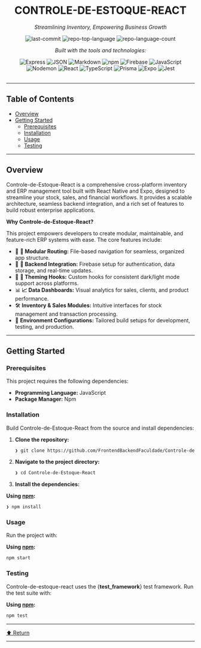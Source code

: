 <div id="top">

<!-- HEADER STYLE: CLASSIC -->
<div align="center">


# CONTROLE-DE-ESTOQUE-REACT

<em>Streamlining Inventory, Empowering Business Growth</em>

<!-- BADGES -->
<img src="https://img.shields.io/github/last-commit/FrontendBackendFaculdade/Controle-de-Estoque-React?style=flat&logo=git&logoColor=white&color=0080ff" alt="last-commit">
<img src="https://img.shields.io/github/languages/top/FrontendBackendFaculdade/Controle-de-Estoque-React?style=flat&color=0080ff" alt="repo-top-language">
<img src="https://img.shields.io/github/languages/count/FrontendBackendFaculdade/Controle-de-Estoque-React?style=flat&color=0080ff" alt="repo-language-count">

<em>Built with the tools and technologies:</em>

<img src="https://img.shields.io/badge/Express-000000.svg?style=flat&logo=Express&logoColor=white" alt="Express">
<img src="https://img.shields.io/badge/JSON-000000.svg?style=flat&logo=JSON&logoColor=white" alt="JSON">
<img src="https://img.shields.io/badge/Markdown-000000.svg?style=flat&logo=Markdown&logoColor=white" alt="Markdown">
<img src="https://img.shields.io/badge/npm-CB3837.svg?style=flat&logo=npm&logoColor=white" alt="npm">
<img src="https://img.shields.io/badge/Firebase-DD2C00.svg?style=flat&logo=Firebase&logoColor=white" alt="Firebase">
<img src="https://img.shields.io/badge/JavaScript-F7DF1E.svg?style=flat&logo=JavaScript&logoColor=black" alt="JavaScript">
<br>
<img src="https://img.shields.io/badge/Nodemon-76D04B.svg?style=flat&logo=Nodemon&logoColor=white" alt="Nodemon">
<img src="https://img.shields.io/badge/React-61DAFB.svg?style=flat&logo=React&logoColor=black" alt="React">
<img src="https://img.shields.io/badge/TypeScript-3178C6.svg?style=flat&logo=TypeScript&logoColor=white" alt="TypeScript">
<img src="https://img.shields.io/badge/Prisma-2D3748.svg?style=flat&logo=Prisma&logoColor=white" alt="Prisma">
<img src="https://img.shields.io/badge/Expo-000020.svg?style=flat&logo=Expo&logoColor=white" alt="Expo">
<img src="https://img.shields.io/badge/Jest-C21325.svg?style=flat&logo=Jest&logoColor=white" alt="Jest">

</div>
<br>

---

## Table of Contents

- [Overview](#overview)
- [Getting Started](#getting-started)
    - [Prerequisites](#prerequisites)
    - [Installation](#installation)
    - [Usage](#usage)
    - [Testing](#testing)

---

## Overview

Controle-de-Estoque-React is a comprehensive cross-platform inventory and ERP management tool built with React Native and Expo, designed to streamline your stock, sales, and financial workflows. It provides a scalable architecture, seamless backend integration, and a rich set of features to build robust enterprise applications.

**Why Controle-de-Estoque-React?**

This project empowers developers to create modular, maintainable, and feature-rich ERP systems with ease. The core features include:

- 🎯 **🧩 Modular Routing:** File-based navigation for seamless, organized app structure.
- 🚀 **🔧 Backend Integration:** Firebase setup for authentication, data storage, and real-time updates.
- 🎨 **🌈 Theming Hooks:** Custom hooks for consistent dark/light mode support across platforms.
- 📊 **📈 Data Dashboards:** Visual analytics for sales, clients, and product performance.
- 🛠️ **Inventory & Sales Modules:** Intuitive interfaces for stock management and transaction processing.
- 🔄 **Environment Configurations:** Tailored build setups for development, testing, and production.

---

## Getting Started

### Prerequisites

This project requires the following dependencies:

- **Programming Language:** JavaScript
- **Package Manager:** Npm

### Installation

Build Controle-de-Estoque-React from the source and install dependencies:

1. **Clone the repository:**

    ```sh
    ❯ git clone https://github.com/FrontendBackendFaculdade/Controle-de-Estoque-React
    ```

2. **Navigate to the project directory:**

    ```sh
    ❯ cd Controle-de-Estoque-React
    ```

3. **Install the dependencies:**

**Using [npm](https://www.npmjs.com/):**

```sh
❯ npm install
```

### Usage

Run the project with:

**Using [npm](https://www.npmjs.com/):**

```sh
npm start
```

### Testing

Controle-de-estoque-react uses the {__test_framework__} test framework. Run the test suite with:

**Using [npm](https://www.npmjs.com/):**

```sh
npm test
```

---

<div align="left"><a href="#top">⬆ Return</a></div>

---
